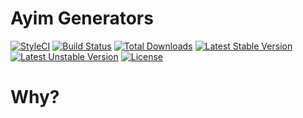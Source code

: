 # Ayim Generators

[![StyleCI](https://styleci.io/repos/62653452/shield)](https://styleci.io/repos/62653452)
[![Build Status](https://travis-ci.org/ayimdomnic/Alogithm-drill.svg?branch=master)](https://travis-ci.org/ayimdomnic/Alogithm-drill)
[![Total Downloads](https://poser.pugx.org/laravel/framework/d/total.svg)](https://packagist.org/packages/laravel/framework)
[![Latest Stable Version](https://poser.pugx.org/laravel/framework/v/stable.svg)](https://packagist.org/packages/laravel/framework)
[![Latest Unstable Version](https://poser.pugx.org/laravel/framework/v/unstable.svg)](https://packagist.org/packages/laravel/framework)
[![License](https://poser.pugx.org/laravel/framework/license.svg)](https://packagist.org/packages/laravel/framework)


# Why?